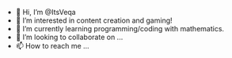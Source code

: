 - 👋 Hi, I’m @ItsVeqa
- 👀 I’m interested in content creation and gaming!
- 🌱 I’m currently learning programming/coding with mathematics.
- 💞️ I’m looking to collaborate on ...
- 📫 How to reach me ...

<!---
ItsVeqa/ItsVeqa is a ✨ special ✨ repository because its `README.md` (this file) appears on your GitHub profile.
You can click the Preview link to take a look at your changes.
--->
